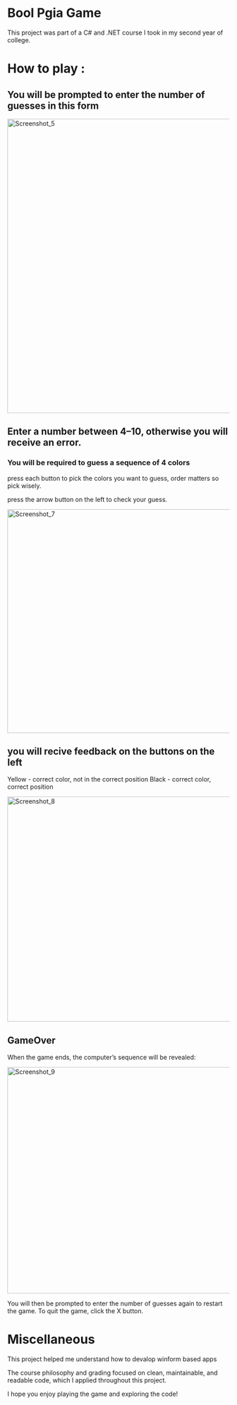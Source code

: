 # Bool Pgia Game
This project was part of a C# and .NET course I took in my second year of college.


# How to play :

## You will be prompted to enter the number of guesses in this form
<img width="964" height="667" alt="Screenshot_5" src="https://github.com/user-attachments/assets/09e09a1f-ce48-4b39-8699-c815fb767b90" />

## Enter a number between 4–10, otherwise you will receive an error.

### You will be required to guess a sequence of 4 colors
press each button to pick the colors you want to guess, order matters so pick wisely.


press the arrow button on the left to check your guess.


<img width="591" height="507" alt="Screenshot_7" src="https://github.com/user-attachments/assets/f1bf3574-3e16-4fa6-a56e-81b52dacb8f8" />


## you will recive feedback on the buttons on the left
Yellow - correct color, not in the correct position
Black - correct color, correct position


<img width="588" height="510" alt="Screenshot_8" src="https://github.com/user-attachments/assets/f9f79de1-0e9e-4e45-891b-66ec55c155bd" />

## GameOver
When the game ends, the computer’s sequence will be revealed:

<img width="595" height="513" alt="Screenshot_9" src="https://github.com/user-attachments/assets/f9c9b92f-dfeb-4db9-b963-fb948a1daa89" />



You will then be prompted to enter the number of guesses again to restart the game.
To quit the game, click the X button.





# Miscellaneous 

This project helped me understand how to devalop winform based apps

The course philosophy and grading focused on clean, maintainable, and readable code, which I applied throughout this project.

I hope you enjoy playing the game and exploring the code!

